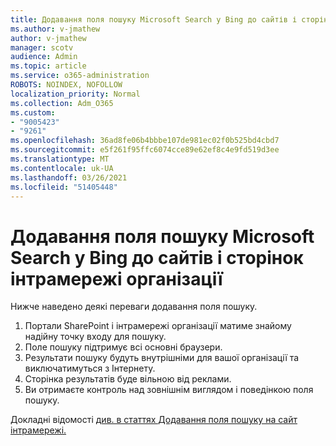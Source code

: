 ```yaml
---
title: Додавання поля пошуку Microsoft Search у Bing до сайтів і сторінок інтрамережі організації
ms.author: v-jmathew
author: v-jmathew
manager: scotv
audience: Admin
ms.topic: article
ms.service: o365-administration
ROBOTS: NOINDEX, NOFOLLOW
localization_priority: Normal
ms.collection: Adm_O365
ms.custom:
- "9005423"
- "9261"
ms.openlocfilehash: 36ad8fe06b4bbbe107de981ec02f0b525bd4cbd7
ms.sourcegitcommit: e5f261f95ffc6074cce89e62ef8c4e9fd519d3ee
ms.translationtype: MT
ms.contentlocale: uk-UA
ms.lasthandoff: 03/26/2021
ms.locfileid: "51405448"
---
```

# <a name="add-a-search-box-for-microsoft-search-in-bing-to-your-organizations-intranet-sites-and-pages"></a>Додавання поля пошуку Microsoft Search у Bing до сайтів і сторінок інтрамережі організації

Нижче наведено деякі переваги додавання поля пошуку.

1. Портали SharePoint і інтрамережі організації матиме знайому надійну точку входу для пошуку.
2. Поле пошуку підтримує всі основні браузери.
3. Результати пошуку будуть внутрішніми для вашої організації та виключатимуться з Інтернету.
4. Сторінка результатів буде вільною від реклами.
5. Ви отримаєте контроль над зовнішнім виглядом і поведінкою поля пошуку.

Докладні відомості [див. в статтях Додавання поля пошуку на сайт інтрамережі.](https://go.microsoft.com/fwlink/?linkid=2151387)
